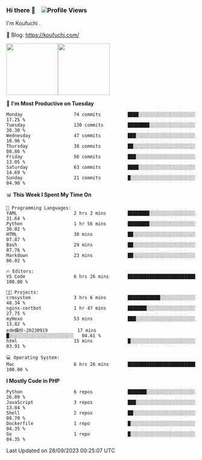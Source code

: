### Hi there 👋 &nbsp;&nbsp; ![Profile Views](http://img.shields.io/badge/Profile%20Views-122-blue)

I'm Koufuchi . 

📔 Blog: <https://koufuchi.com/>

<img align="" height="137px" src="https://github-readme-stats-seven-nu-30.vercel.app/api?username=Koufuchi&hide=issues,contribs&show_icons=true&line_height=21&theme=radical&locale=en" /><img align="" height="137px" src="https://github-readme-stats-seven-nu-30.vercel.app/api/top-langs/?username=Koufuchi&layout=compact&hide=blade,html,css,pug,scss&theme=radical&locale=en" />

<!--START_SECTION:waka-->
📅 **I'm Most Productive on Tuesday** 

```text
Monday                   74 commits          ████░░░░░░░░░░░░░░░░░░░░░   17.25 % 
Tuesday                  130 commits         ████████░░░░░░░░░░░░░░░░░   30.30 % 
Wednesday                47 commits          ███░░░░░░░░░░░░░░░░░░░░░░   10.96 % 
Thursday                 38 commits          ██░░░░░░░░░░░░░░░░░░░░░░░   08.86 % 
Friday                   56 commits          ███░░░░░░░░░░░░░░░░░░░░░░   13.05 % 
Saturday                 63 commits          ████░░░░░░░░░░░░░░░░░░░░░   14.69 % 
Sunday                   21 commits          █░░░░░░░░░░░░░░░░░░░░░░░░   04.90 % 
```


📊 **This Week I Spent My Time On** 

```text
💬 Programming Languages: 
YAML                     2 hrs 2 mins        ████████░░░░░░░░░░░░░░░░░   31.64 % 
Python                   1 hr 56 mins        ████████░░░░░░░░░░░░░░░░░   30.02 % 
HTML                     30 mins             ██░░░░░░░░░░░░░░░░░░░░░░░   07.87 % 
Bash                     29 mins             ██░░░░░░░░░░░░░░░░░░░░░░░   07.76 % 
Markdown                 23 mins             ██░░░░░░░░░░░░░░░░░░░░░░░   06.02 % 

🔥 Editors: 
VS Code                  6 hrs 26 mins       █████████████████████████   100.00 % 

🐱‍💻 Projects: 
crmsystem                3 hrs 6 mins        ████████████░░░░░░░░░░░░░   48.34 % 
nginx-certbot            1 hr 47 mins        ███████░░░░░░░░░░░░░░░░░░   27.75 % 
myHexo                   53 mins             ███░░░░░░░░░░░░░░░░░░░░░░   13.82 % 
edm備份-20230919           17 mins             █░░░░░░░░░░░░░░░░░░░░░░░░   04.61 % 
html                     15 mins             █░░░░░░░░░░░░░░░░░░░░░░░░   03.91 % 

💻 Operating System: 
Mac                      6 hrs 26 mins       █████████████████████████   100.00 % 
```

**I Mostly Code in PHP** 

```text
Python                   6 repos             ███████░░░░░░░░░░░░░░░░░░   26.09 % 
JavaScript               3 repos             ███░░░░░░░░░░░░░░░░░░░░░░   13.04 % 
Shell                    2 repos             ██░░░░░░░░░░░░░░░░░░░░░░░   08.70 % 
Dockerfile               1 repo              █░░░░░░░░░░░░░░░░░░░░░░░░   04.35 % 
Go                       1 repo              █░░░░░░░░░░░░░░░░░░░░░░░░   04.35 % 
```




 Last Updated on 28/09/2023 00:25:07 UTC
<!--END_SECTION:waka-->


